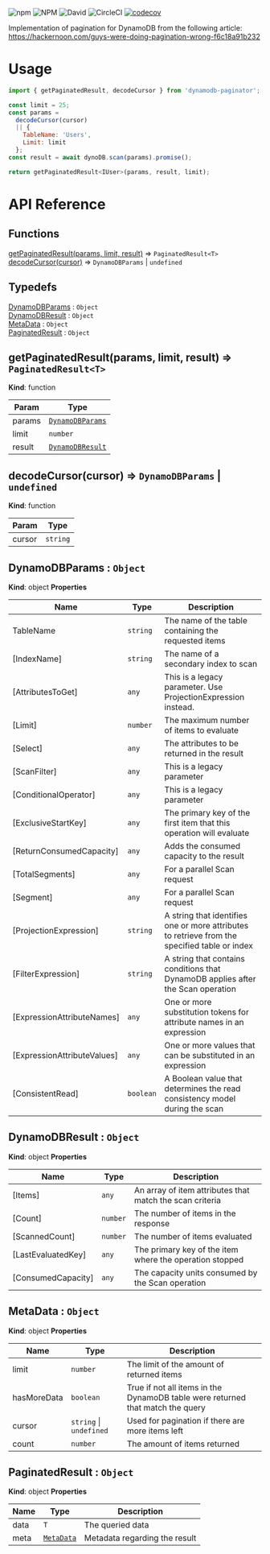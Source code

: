 ![npm](https://img.shields.io/npm/v/dynamodb-paginator.svg)
![NPM](https://img.shields.io/npm/l/dynamodb-paginator.svg)
![David](https://img.shields.io/david/supersoniko/dynamodb-paginator.svg)
![CircleCI](https://img.shields.io/circleci/build/github/supersoniko/dynamodb-paginator.svg)
[![codecov](https://codecov.io/gh/supersoniko/dynamodb-paginator/branch/master/graph/badge.svg)](https://codecov.io/gh/supersoniko/dynamodb-paginator)

Implementation of pagination for DynamoDB from the following article: https://hackernoon.com/guys-were-doing-pagination-wrong-f6c18a91b232

# Usage

```javascript
import { getPaginatedResult, decodeCursor } from 'dynamodb-paginator';

const limit = 25;
const params =
  decodeCursor(cursor)
  || {
    TableName: 'Users',
    Limit: limit
  };
const result = await dynoDB.scan(params).promise();

return getPaginatedResult<IUser>(params, result, limit);
```

# API Reference

## Functions

<dl>
<dt><a href="#getPaginatedResult">getPaginatedResult(params, limit, result)</a> ⇒ <code>PaginatedResult&lt;T&gt;</code></dt>
<dd></dd>
<dt><a href="#decodeCursor">decodeCursor(cursor)</a> ⇒ <code>DynamoDBParams</code> | <code>undefined</code></dt>
<dd></dd>
</dl>

## Typedefs

<dl>
<dt><a href="#DynamoDBParams">DynamoDBParams</a> : <code>Object</code></dt>
<dd></dd>
<dt><a href="#DynamoDBResult">DynamoDBResult</a> : <code>Object</code></dt>
<dd></dd>
<dt><a href="#MetaData">MetaData</a> : <code>Object</code></dt>
<dd></dd>
<dt><a href="#PaginatedResult">PaginatedResult</a> : <code>Object</code></dt>
<dd></dd>
</dl>

<a name="getPaginatedResult"></a>

## getPaginatedResult(params, limit, result) ⇒ <code>PaginatedResult&lt;T&gt;</code>
**Kind**: function

| Param | Type |
| --- | --- |
| params | [<code>DynamoDBParams</code>](#DynamoDBParams) |
| limit | <code>number</code> |
| result | [<code>DynamoDBResult</code>](#DynamoDBResult) |

<a name="decodeCursor"></a>

## decodeCursor(cursor) ⇒ <code>DynamoDBParams</code> \| <code>undefined</code>
**Kind**: function

| Param | Type |
| --- | --- |
| cursor | <code>string</code> |

<a name="DynamoDBParams"></a>

## DynamoDBParams : <code>Object</code>
**Kind**: object
**Properties**

| Name | Type | Description |
| --- | --- | --- |
| TableName | <code>string</code> | The name of the table containing the requested items |
| [IndexName] | <code>string</code> | The name of a secondary index to scan |
| [AttributesToGet] | <code>any</code> | This is a legacy parameter. Use ProjectionExpression instead. |
| [Limit] | <code>number</code> | The maximum number of items to evaluate |
| [Select] | <code>any</code> | The attributes to be returned in the result |
| [ScanFilter] | <code>any</code> | This is a legacy parameter |
| [ConditionalOperator] | <code>any</code> | This is a legacy parameter |
| [ExclusiveStartKey] | <code>any</code> | The primary key of the first item that this operation will evaluate |
| [ReturnConsumedCapacity] | <code>any</code> | Adds the consumed capacity to the result |
| [TotalSegments] | <code>any</code> | For a parallel Scan request |
| [Segment] | <code>any</code> | For a parallel Scan request |
| [ProjectionExpression] | <code>string</code> | A string that identifies one or more attributes to retrieve from the specified table or index |
| [FilterExpression] | <code>string</code> | A string that contains conditions that DynamoDB applies after the Scan operation |
| [ExpressionAttributeNames] | <code>any</code> | One or more substitution tokens for attribute names in an expression |
| [ExpressionAttributeValues] | <code>any</code> | One or more values that can be substituted in an expression |
| [ConsistentRead] | <code>boolean</code> | A Boolean value that determines the read consistency model during the scan |

<a name="DynamoDBResult"></a>

## DynamoDBResult : <code>Object</code>
**Kind**: object
**Properties**

| Name | Type | Description |
| --- | --- | --- |
| [Items] | <code>any</code> | An array of item attributes that match the scan criteria |
| [Count] | <code>number</code> | The number of items in the response |
| [ScannedCount] | <code>number</code> | The number of items evaluated |
| [LastEvaluatedKey] | <code>any</code> | The primary key of the item where the operation stopped |
| [ConsumedCapacity] | <code>any</code> | The capacity units consumed by the Scan operation |

<a name="MetaData"></a>

## MetaData : <code>Object</code>
**Kind**: object
**Properties**

| Name | Type | Description |
| --- | --- | --- |
| limit | <code>number</code> | The limit of the amount of returned items |
| hasMoreData | <code>boolean</code> | True if not all items in the DynamoDB table were returned that match the query |
| cursor | <code>string</code> \| <code>undefined</code> | Used for pagination if there are more items left |
| count | <code>number</code> | The amount of items returned |

<a name="PaginatedResult"></a>

## PaginatedResult : <code>Object</code>
**Kind**: object
**Properties**

| Name | Type | Description |
| --- | --- | --- |
| data | <code>T</code> | The queried data |
| meta | [<code>MetaData</code>](#MetaData) | Metadata regarding the result |
